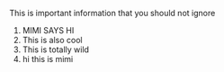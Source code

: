 This is important information that you should not ignore 

1. MIMI SAYS HI
2. This is also cool
3. This is totally wild
4. hi this is mimi

